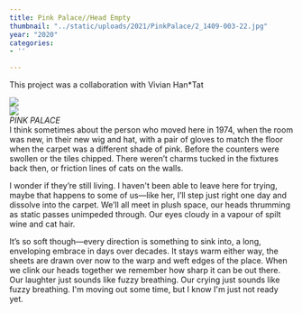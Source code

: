 ```yaml
---
title: Pink Palace//Head Empty
thumbnail: "../static/uploads/2021/PinkPalace/2_1409-003-22.jpg"
year: "2020"
categories:
- ''

---
```

This project was a collaboration with <span class="rainbow">Vivian Han*Tat</span>

![](/uploads/2021/PinkPalace/PINKPALACEHEADEMPTY.gif)  
![](/uploads/2021/PinkPalace/2_1411-010-4.jpg)  
_PINK PALACE_  
I think sometimes about the person who moved here in 1974, when the room was new, in their new wig and hat, with a pair of gloves to match the floor when the carpet was a different shade of pink. Before the counters were swollen or the tiles chipped. There weren’t charms tucked in the fixtures back then, or friction lines of cats on the walls.

I wonder if they’re still living. I haven't been able to leave here for trying, maybe that happens to some of us—like her, I’ll step just right one day and dissolve into the carpet. We’ll all meet in plush space, our heads thrumming as static passes unimpeded through. Our eyes cloudy in a vapour of spilt wine and cat hair.

It’s so soft though—every direction is something to sink into, a long, enveloping embrace in days over decades. It stays warm either way, the sheets are drawn over now to the warp and weft edges of the place. When we clink our heads together we remember how sharp it can be out there. Our laughter just sounds like fuzzy breathing. Our crying just sounds like fuzzy breathing. I'm moving out some time, but I know I'm just not ready yet.